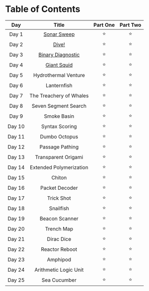 # Table of Contents

| Day  | Title | Part One  | Part Two |
| :---: | :---: | :---: | :---: |
| Day 1  | [Sonar Sweep](https://github.com/SandraMavsar/AdventOfCode/blob/main/2022/Day1/solution.py) | :star:  | :star:  |
| Day 2 | [Dive!](https://github.com/SandraMavsar/AdventOfCode/blob/main/2022/Day2/solution.py)  | :star:  | :star:  |
| Day 3 | [Binary Diagnostic](https://github.com/SandraMavsar/AdventOfCode/blob/main/2022/Day3/solution.py)  | :star:  | :star:  |
| Day 4 | [Giant Squid](https://github.com/SandraMavsar/AdventOfCode/blob/main/2022/Day4/solution.py)  | :star:  | :star:  |
| Day 5 | Hydrothermal Venture  | :star:  | :star:  |
| Day 6 | Lanternfish  | :star:  | :star:  |
| Day 7 | The Treachery of Whales  | :star:  | :star:  |
| Day 8 | Seven Segment Search  | :star:  | :star:  |
| Day 9 | Smoke Basin  | :star:  | :star:  |
| Day 10 | Syntax Scoring  | :star:  | :star:  |
| Day 11 | Dumbo Octopus  | :star:  | :star:  |
| Day 12 | Passage Pathing  | :star:  | :star:  |
| Day 13 | Transparent Origami  | :star:  | :star:  |
| Day 14 | Extended Polymerization  | :star:  | :star:  |
| Day 15 | Chiton  | :star:  | :star:  |
| Day 16 | Packet Decoder  | :star:  | :star:  |
| Day 17 | Trick Shot  | :star:  | :star:  |
| Day 18 | Snailfish  | :star:  | :star:  |
| Day 19 | Beacon Scanner  | :star:  | :star:  |
| Day 20 | Trench Map  | :star:  | :star:  |
| Day 21 | Dirac Dice  | :star:  | :star:  |
| Day 22 | Reactor Reboot  | :star:  | :star:  |
| Day 23 | Amphipod  | :star:  | :star:  |
| Day 24 | Arithmetic Logic Unit  | :star:  | :star:  |
| Day 25 | Sea Cucumber  | :star:  | :star:  |
